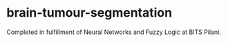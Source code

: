 # brain-tumour-segmentation
Completed in fulfillment of Neural Networks and Fuzzy Logic at BITS Pilani.
